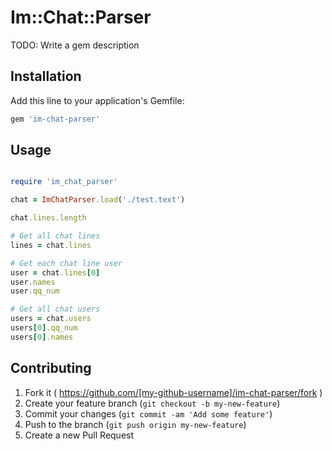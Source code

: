 # Im::Chat::Parser

TODO: Write a gem description

## Installation

Add this line to your application's Gemfile:

```ruby
gem 'im-chat-parser'
```




## Usage

```ruby

require 'im_chat_parser'

chat = ImChatParser.load('./test.text')

chat.lines.length

# Get all chat lines
lines = chat.lines

# Get each chat line user
user = chat.lines[0]
user.names
user.qq_num

# Get all chat users
users = chat.users
users[0].qq_num
users[0].names

```


## Contributing

1. Fork it ( https://github.com/[my-github-username]/im-chat-parser/fork )
2. Create your feature branch (`git checkout -b my-new-feature`)
3. Commit your changes (`git commit -am 'Add some feature'`)
4. Push to the branch (`git push origin my-new-feature`)
5. Create a new Pull Request
